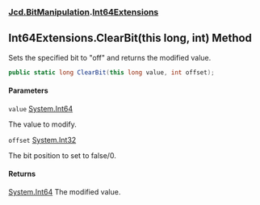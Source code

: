 ### [Jcd.BitManipulation](Jcd.BitManipulation.md 'Jcd.BitManipulation').[Int64Extensions](Jcd.BitManipulation.Int64Extensions.md 'Jcd.BitManipulation.Int64Extensions')

## Int64Extensions.ClearBit(this long, int) Method

Sets the specified bit to "off" and returns the modified value.

```csharp
public static long ClearBit(this long value, int offset);
```

#### Parameters

<a name='Jcd.BitManipulation.Int64Extensions.ClearBit(thislong,int).value'></a>

`value` [System.Int64](https://docs.microsoft.com/en-us/dotnet/api/System.Int64 'System.Int64')

The value to modify.

<a name='Jcd.BitManipulation.Int64Extensions.ClearBit(thislong,int).offset'></a>

`offset` [System.Int32](https://docs.microsoft.com/en-us/dotnet/api/System.Int32 'System.Int32')

The bit position to set to false/0.

#### Returns

[System.Int64](https://docs.microsoft.com/en-us/dotnet/api/System.Int64 'System.Int64')
The modified value.